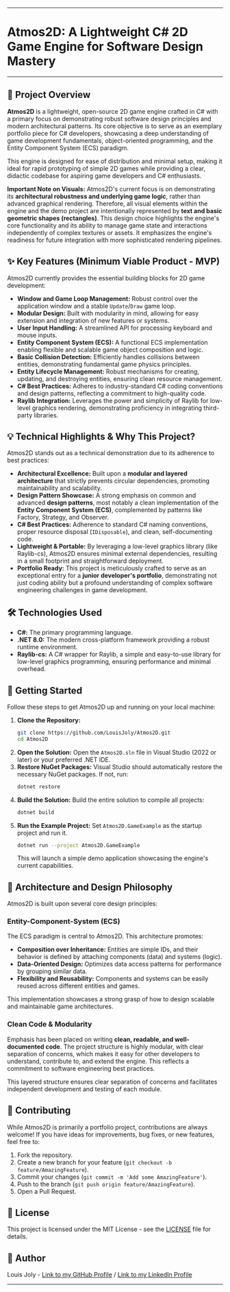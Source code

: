 -----

# Atmos2D: A Lightweight C\# 2D Game Engine for Software Design Mastery

-----

## 🚀 Project Overview

**Atmos2D** is a lightweight, open-source 2D game engine crafted in C\# with a primary focus on demonstrating robust software design principles and modern architectural patterns. Its core objective is to serve as an exemplary portfolio piece for C\# developers, showcasing a deep understanding of game development fundamentals, object-oriented programming, and the Entity Component System (ECS) paradigm.

This engine is designed for ease of distribution and minimal setup, making it ideal for rapid prototyping of simple 2D games while providing a clear, didactic codebase for aspiring game developers and C\# enthusiasts.

**Important Note on Visuals:**
Atmos2D's current focus is on demonstrating its **architectural robustness and underlying game logic**, rather than advanced graphical rendering. Therefore, all visual elements within the engine and the demo project are intentionally represented by **text and basic geometric shapes (rectangles)**. This design choice highlights the engine's core functionality and its ability to manage game state and interactions independently of complex textures or assets. It emphasizes the engine's readiness for future integration with more sophisticated rendering pipelines.

## ✨ Key Features (Minimum Viable Product - MVP)

Atmos2D currently provides the essential building blocks for 2D game development:

  * **Window and Game Loop Management:** Robust control over the application window and a stable `Update`/`Draw` game loop.
  * **Modular Design:** Built with modularity in mind, allowing for easy extension and integration of new features or systems.
  * **User Input Handling:** A streamlined API for processing keyboard and mouse inputs.
  * **Entity Component System (ECS):** A functional ECS implementation enabling flexible and scalable game object composition and logic.
  * **Basic Collision Detection:** Efficiently handles collisions between entities, demonstrating fundamental game physics principles.
  * **Entity Lifecycle Management:** Robust mechanisms for creating, updating, and destroying entities, ensuring clean resource management.
  * **C# Best Practices:** Adheres to industry-standard C# coding conventions and design patterns, reflecting a commitment to high-quality code.
  * **Raylib Integration:** Leverages the power and simplicity of Raylib for low-level graphics rendering, demonstrating proficiency in integrating third-party libraries.


## 💡 Technical Highlights & Why This Project?

Atmos2D stands out as a technical demonstration due to its adherence to best practices:

  * **Architectural Excellence:** Built upon a **modular and layered architecture** that strictly prevents circular dependencies, promoting maintainability and scalability.
  * **Design Pattern Showcase:** A strong emphasis on common and advanced **design patterns**, most notably a clean implementation of the **Entity Component System (ECS)**, complemented by patterns like Factory, Strategy, and Observer.
  * **C\# Best Practices:** Adherence to standard C\# naming conventions, proper resource disposal (`IDisposable`), and clean, self-documenting code.
  * **Lightweight & Portable:** By leveraging a low-level graphics library (like Raylib-cs), Atmos2D ensures minimal external dependencies, resulting in a small footprint and straightforward deployment.
  * **Portfolio Ready:** This project is meticulously crafted to serve as an exceptional entry for a **junior developer's portfolio**, demonstrating not just coding ability but a profound understanding of complex software engineering challenges in game development.

## 🛠️ Technologies Used

  * **C\#:** The primary programming language.
  * **.NET 8.0:** The modern cross-platform framework providing a robust runtime environment.
  * **Raylib-cs:** A C\# wrapper for Raylib, a simple and easy-to-use library for low-level graphics programming, ensuring performance and minimal overhead.

## 🚀 Getting Started

Follow these steps to get Atmos2D up and running on your local machine:

1.  **Clone the Repository:**
    ```bash
    git clone https://github.com/LouisJoly/Atmos2D.git
    cd Atmos2D
    ```
2.  **Open the Solution:**
    Open the `Atmos2D.sln` file in Visual Studio (2022 or later) or your preferred .NET IDE.
3.  **Restore NuGet Packages:**
    Visual Studio should automatically restore the necessary NuGet packages. If not, run:
    ```bash
    dotnet restore
    ```
4.  **Build the Solution:**
    Build the entire solution to compile all projects:
    ```bash
    dotnet build
    ```
5.  **Run the Example Project:**
    Set `Atmos2D.GameExample` as the startup project and run it.
    ```bash
    dotnet run --project Atmos2D.GameExample
    ```
    This will launch a simple demo application showcasing the engine's current capabilities.

## 📂 **Architecture and Design Philosophy**

Atmos2D is built upon several core design principles:

### **Entity-Component-System (ECS)**

The ECS paradigm is central to Atmos2D. This architecture promotes:
* **Composition over Inheritance:** Entities are simple IDs, and their behavior is defined by attaching components (data) and systems (logic).
* **Data-Oriented Design:** Optimizes data access patterns for performance by grouping similar data.
* **Flexibility and Reusability:** Components and systems can be easily reused across different entities and games.

This implementation showcases a strong grasp of how to design scalable and maintainable game architectures.

### **Clean Code & Modularity**

Emphasis has been placed on writing **clean, readable, and well-documented code**. The project structure is highly modular, with clear separation of concerns, which makes it easy for other developers to understand, contribute to, and extend the engine. This reflects a commitment to software engineering best practices.


This layered structure ensures clear separation of concerns and facilitates independent development and testing of each module.

## 🤝 Contributing

While Atmos2D is primarily a portfolio project, contributions are always welcome\! If you have ideas for improvements, bug fixes, or new features, feel free to:

1.  Fork the repository.
2.  Create a new branch for your feature (`git checkout -b feature/AmazingFeature`).
3.  Commit your changes (`git commit -m 'Add some AmazingFeature'`).
4.  Push to the branch (`git push origin feature/AmazingFeature`).
5.  Open a Pull Request.

## 📄 License

This project is licensed under the MIT License - see the [LICENSE](LICENSE) file for details.

## 👤 Author

Louis Joly - [Link to my GitHub Profile](https://github.com/LouisJoly) / [Link to my LinkedIn Profile](https://www.linkedin.com/in/louis-joly-07/)

-----